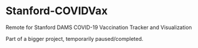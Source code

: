 # Stanford-COVIDVax
Remote for Stanford DAMS COVID-19 Vaccination Tracker and Visualization

Part of a bigger project, temporarily paused/completed.
